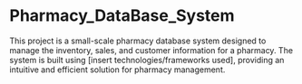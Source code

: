 # Pharmacy_DataBase_System
This project is a small-scale pharmacy database system designed to manage the inventory, sales, and customer information for a pharmacy. The system is built using [insert technologies/frameworks used], providing an intuitive and efficient solution for pharmacy management.

